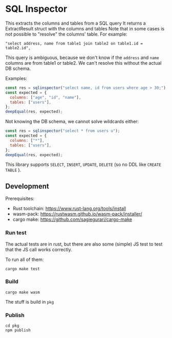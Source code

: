 # SQL Inspector

This extracts the columns and tables from a SQL query
It returns a ExtractResult struct with the columns and tables
Note that in some cases is not possible to "resolve" the columns' table.
For example:

```
"select address, name from table1 join table2 on table1.id = table2.id",
```

This query is ambiguous, because we don't know if the `address` and `name` columns are
from table1 or table2. We can't resolve this without the actual DB schema.

Examples:

```javascript
const res = sqlinspector("select name, id from users where age > 30;");
const expected = {
  columns: ["age", "id", "name"],
  tables: ["users"],
};
deepEqual(res, expected);
```

Not knowing the DB schema, we cannot solve wildcards either:

```javascript
const res = sqlinspector("select * from users u");
const expected = {
  columns: ["*"],
  tables: ["users"],
};
deepEqual(res, expected);
```

This library supports `SELECT`, `INSERT`, `UPDATE`, `DELETE` (so no DDL like `CREATE TABLE` ).

## Development

Prerequisites:

- Rust toolchain: https://www.rust-lang.org/tools/install
- wasm-pack: https://rustwasm.github.io/wasm-pack/installer/
- cargo make: https://github.com/sagiegurari/cargo-make

### Run test

The actual tests are in rust, but there are also some (simple) JS test to test that the JS call works correctly.

To run all of them:

```
cargo make test
```

### Build

```
cargo make wasm
```

The stuff is build in `pkg`

### Publish

```
cd pkg
npm publish
```
